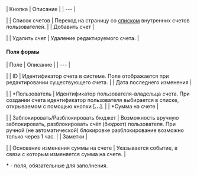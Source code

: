 | Кнопка | Описание |
| --- |

|
| Список счетов | Переход на страницу со [списком](/user_help/store/sale/user_accounts/sale_account_admin.php) внутренних счетов пользователей. |
| Добавить счет |

|
| Удалить счет | Удаление редактируемого счета. |

#### Поля формы

| Поле | Описание |
| --- |

|
| ID | Идентификатор счета в системе. Поле отображается при редактировании существующего счета. |
| Дата последнего изменения |

|
| \*Пользователь | Идентификатор пользователя-владельца счета.   При создании счета идентификатор пользователя выбирается в списке, открываемом с помощью кнопки [**...**]. |
| \*Сумма на счете |

|
| Заблокировать/Разблокировать бюджет | Возможность вручную заблокировать, разблокировать счёт (бюджет) пользователя. При ручной (не автоматической) блокировке разблокирование возможно только через 1 час. |
| Заметки |

|
| Основание изменения суммы на счете | Указывается событие, в связи с которым изменяется сумма на счете. |

\* - поля, обязательные для заполнения.

<!--
<h4>Кнопки управления

| Кнопка | Описание |
| --- |

|
| Сохранить | Сохранение выполненных изменений. Переход к списку внутренних счетов пользователей. |
| Применить |